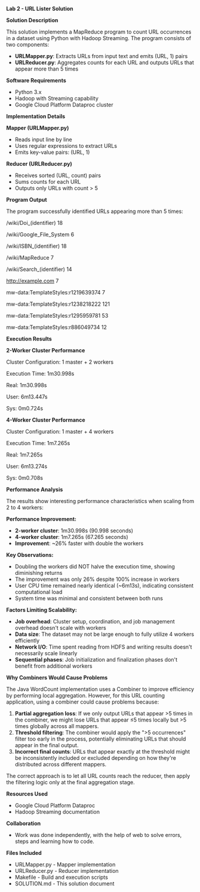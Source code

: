 **Lab 2 - URL Lister Solution**

**Solution Description**

This solution implements a MapReduce program to count URL occurrences in a dataset using Python with Hadoop Streaming. The program consists of two components:

- **URLMapper.py**: Extracts URLs from input text and emits (URL, 1) pairs
- **URLReducer.py**: Aggregates counts for each URL and outputs URLs that appear more than 5 times

**Software Requirements**

- Python 3.x
- Hadoop with Streaming capability
- Google Cloud Platform Dataproc cluster

**Implementation Details**

**Mapper (URLMapper.py)**

- Reads input line by line
- Uses regular expressions to extract URLs
- Emits key-value pairs: (URL, 1)

**Reducer (URLReducer.py)**

- Receives sorted (URL, count) pairs
- Sums counts for each URL
- Outputs only URLs with count > 5

**Program Output**

The program successfully identified URLs appearing more than 5 times:

/wiki/Doi_(identifier) 18

/wiki/Google_File_System 6

/wiki/ISBN_(identifier) 18

/wiki/MapReduce 7

/wiki/Search_(identifier) 14

<http://example.com> 7

mw-data:TemplateStyles:r1219639374 7

mw-data:TemplateStyles:r1238218222 121

mw-data:TemplateStyles:r1295959781 53

mw-data:TemplateStyles:r886049734 12

**Execution Results**

**2-Worker Cluster Performance**

Cluster Configuration: 1 master + 2 workers

Execution Time: 1m30.998s

Real: 1m30.998s

User: 6m13.447s

Sys: 0m0.724s

**4-Worker Cluster Performance**

Cluster Configuration: 1 master + 4 workers

Execution Time: 1m7.265s

Real: 1m7.265s

User: 6m13.274s

Sys: 0m0.708s

**Performance Analysis**

The results show interesting performance characteristics when scaling from 2 to 4 workers:

**Performance Improvement:**

- **2-worker cluster**: 1m30.998s (90.998 seconds)
- **4-worker cluster**: 1m7.265s (67.265 seconds)
- **Improvement**: ~26% faster with double the workers

**Key Observations:**

- Doubling the workers did NOT halve the execution time, showing diminishing returns
- The improvement was only 26% despite 100% increase in workers
- User CPU time remained nearly identical (~6m13s), indicating consistent computational load
- System time was minimal and consistent between both runs

**Factors Limiting Scalability:**

- **Job overhead**: Cluster setup, coordination, and job management overhead doesn't scale with workers
- **Data size**: The dataset may not be large enough to fully utilize 4 workers efficiently
- **Network I/O**: Time spent reading from HDFS and writing results doesn't necessarily scale linearly
- **Sequential phases**: Job initialization and finalization phases don't benefit from additional workers

**Why Combiners Would Cause Problems**

The Java WordCount implementation uses a Combiner to improve efficiency by performing local aggregation. However, for this URL counting application, using a combiner could cause problems because:

1. **Partial aggregation loss**: If we only output URLs that appear >5 times in the combiner, we might lose URLs that appear ≤5 times locally but >5 times globally across all mappers.
2. **Threshold filtering**: The combiner would apply the ">5 occurrences" filter too early in the process, potentially eliminating URLs that should appear in the final output.
3. **Incorrect final counts**: URLs that appear exactly at the threshold might be inconsistently included or excluded depending on how they're distributed across different mappers.

The correct approach is to let all URL counts reach the reducer, then apply the filtering logic only at the final aggregation stage.

**Resources Used**

- Google Cloud Platform Dataproc
- Hadoop Streaming documentation

**Collaboration**

- Work was done independently, with the help of web to solve errors, steps and learning how to code.

**Files Included**

- URLMapper.py - Mapper implementation
- URLReducer.py - Reducer implementation
- Makefile - Build and execution scripts
- SOLUTION.md - This solution document